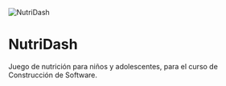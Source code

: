 ![NutriDash](/RecursosDocumentación/Logo.svg)
# NutriDash
Juego de nutrición para niños y adolescentes, para el curso de Construcción de Software.
